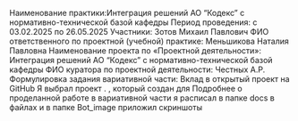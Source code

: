 Наименование практики:Интеграция решений АО “Кодекс” с нормативно-технической базой кафедры 
Период проведения: с 03.02.2025 по 26.05.2025 Участники: Зотов Михаил Павлович ФИО ответственного по проектной (учебной) практике: Меньшикова Наталия Павловна Наименование проекта по «Проектной деятельности»: Интеграция решений АО “Кодекс” с нормативно-технической базой кафедры ФИО куратора по проектной деятельности: Честных А.Р. Формулировка задания вариативной части: Вклад в открытый проект на GitHub Я выбрал проект . , который создан для Подробнее о проделанной работе в вариативной части я расписал в папке docs в файлах и в папке Bot_image приложил скриншоты
